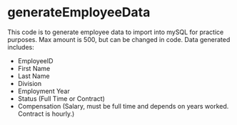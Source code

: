 # generateEmployeeData
This code is to generate employee data to import into mySQL for practice purposes. Max amount is 500, but can be changed in code.
Data generated includes:
   - EmployeeID
   - First Name
   - Last Name
   - Division
   - Employment Year
   - Status (Full Time or Contract)
   - Compensation (Salary, must be full time and depends on years worked. Contract is hourly.)
